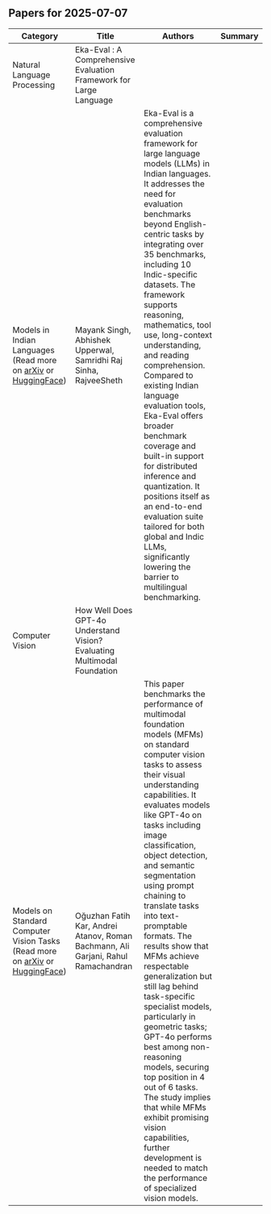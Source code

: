 

## Papers for 2025-07-07

| Category | Title | Authors | Summary |
|----------|-------|---------|---------|
| Natural Language Processing | Eka-Eval : A Comprehensive Evaluation Framework for Large Language
  Models in Indian Languages (Read more on [arXiv](https://arxiv.org/abs/2507.01853) or [HuggingFace](https://huggingface.co/papers/2507.01853))| Mayank Singh, Abhishek Upperwal, Samridhi Raj Sinha, RajveeSheth | Eka-Eval is a comprehensive evaluation framework for large language models (LLMs) in Indian languages. It addresses the need for evaluation benchmarks beyond English-centric tasks by integrating over 35 benchmarks, including 10 Indic-specific datasets. The framework supports reasoning, mathematics, tool use, long-context understanding, and reading comprehension. Compared to existing Indian language evaluation tools, Eka-Eval offers broader benchmark coverage and built-in support for distributed inference and quantization. It positions itself as an end-to-end evaluation suite tailored for both global and Indic LLMs, significantly lowering the barrier to multilingual benchmarking. |
| Computer Vision | How Well Does GPT-4o Understand Vision? Evaluating Multimodal Foundation
  Models on Standard Computer Vision Tasks (Read more on [arXiv](https://arxiv.org/abs/2507.01955) or [HuggingFace](https://huggingface.co/papers/2507.01955))| Oğuzhan Fatih Kar, Andrei Atanov, Roman Bachmann, Ali Garjani, Rahul Ramachandran | This paper benchmarks the performance of multimodal foundation models (MFMs) on standard computer vision tasks to assess their visual understanding capabilities. It evaluates models like GPT-4o on tasks including image classification, object detection, and semantic segmentation using prompt chaining to translate tasks into text-promptable formats. The results show that MFMs achieve respectable generalization but still lag behind task-specific specialist models, particularly in geometric tasks; GPT-4o performs best among non-reasoning models, securing top position in 4 out of 6 tasks. The study implies that while MFMs exhibit promising vision capabilities, further development is needed to match the performance of specialized vision models. |
